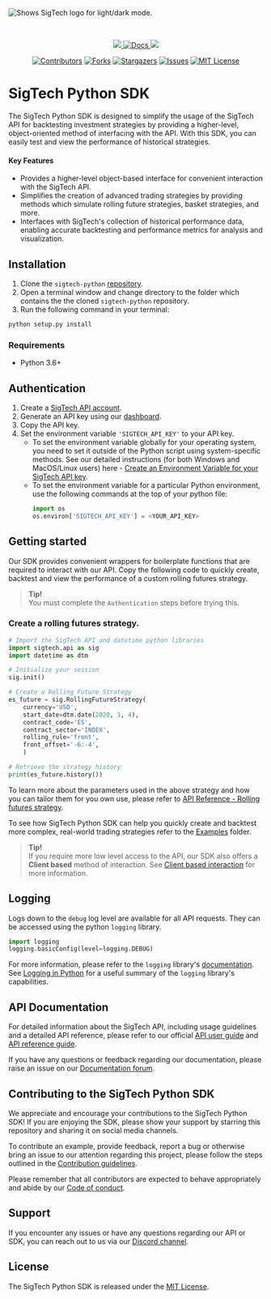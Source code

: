 <picture>
  <source media="(prefers-color-scheme: dark)" srcset="https://8647283.fs1.hubspotusercontent-na1.net/hubfs/8647283/New%20SigTech%20Brand%20Assets/Logos%20and%20Favicons/st-logo-white-on-dark.png", style="margin-bottom:3cm">
  <img alt="Shows SigTech logo for light/dark mode." src="https://8647283.fs1.hubspotusercontent-na1.net/hubfs/8647283/New%20SigTech%20Brand%20Assets/Logos%20and%20Favicons/st-logo-black-on-white.png",style="margin-bottom:3cm">
</picture>

&nbsp;


<p align="center" id="dummy">
    <a href="https://discord.gg/XcVJDYV4k7">
        <img src="https://img.shields.io/badge/CHAT-DISCORD-blue?style=for-the-badge&logo=discord&labelColor=rgb(55,55,55)&color=blueviolet">
    </a>
    <a href="https://learn.sigtech.com">
        <img src="https://img.shields.io/badge/Docs-API_REFERENCE-1338be?&style=for-the-badge&logo=wiki&link=https://learn.sigtech.com/reference" alt="Docs" />
    </a>
     <a href="https://twitter.com/sigtechltd/">
        <img src="https://img.shields.io/badge/follow-%40sigtechltd-1DA1F2?logo=twitter&style=for-the-badge" />
    </a>
<p>
<div align="center">

[![Contributors][contributors-shield]][contributors-url]
[![Forks][forks-shield]][forks-url]
[![Stargazers][stars-shield]][stars-url]
[![Issues][issues-shield]][issues-url]
[![MIT License][license-shield]][license-url]

</div>

[contributors-shield]: https://img.shields.io/github/contributors/SIGTechnologies/sigtech-python.svg?style=for-the-badge
[contributors-url]: https://github.com/SIGTechnologies/sigtech-python/graphs/contributors
[forks-shield]: https://img.shields.io/github/forks/SIGTechnologies/sigtech-python.svg?style=for-the-badge
[forks-url]: https://github.com/SIGTechnologies/sigtech-python/network/members
[stars-shield]: https://img.shields.io/github/stars/SIGTechnologies/sigtech-python.svg?style=for-the-badge
[stars-url]: https://github.com/othneildrew/SIGTechnologies/sigtech-python
[issues-shield]: https://img.shields.io/github/issues/SIGTechnologies/sigtech-python.svg?style=for-the-badge
[issues-url]: https://github.com/SIGTechnologies/sigtech-python/issues
[license-shield]: https://img.shields.io/github/license/SIGTechnologies/sigtech-python.svg?style=for-the-badge
[license-url]: https://github.com/SIGTechnologies/sigtech-python/blob/master/LICENSE.txt
[repo_wiki_url]: https://www.learn.sigtech.com
[repo_wiki_img]: https://img.shields.io/badge/docs-wiki_page-blue?style=for-the-badge&logo=none


# SigTech Python SDK
The SigTech Python SDK is designed to simplify the usage of the SigTech API for backtesting investment strategies by providing a higher-level, object-oriented method of interfacing with the API. With this SDK, you can easily test and view the performance of historical strategies.

#### Key Features
- Provides a higher-level object-based interface for convenient interaction with the SigTech API.
- Simplifies the creation of advanced trading strategies by providing methods which simulate rolling future strategies, basket strategies, and more.
- Interfaces with SigTech's collection of historical performance data, enabling accurate backtesting and performance metrics for analysis and visualization.

## Installation
1. Clone the `sigtech-python` [repository](https://github.com/SIGTechnologies/sigtech-python).
1. Open a terminal window and change directory to the folder which contains the the cloned `sigtech-python` repository.
1. Run the following command in your terminal:
```sh
python setup.py install
```

### Requirements
-   Python 3.6+

## Authentication
1. Create a [SigTech API account](https://dashboard.sigtech.com).
1. Generate an API key using our [dashboard](https://dashboard.sigtech.com/api). 
1. Copy the API key.
1. Set the environment variable `'SIGTECH_API_KEY'` to your API key.
    - To set the environment variable globally for your operating system, you need to set it outside of the Python script using system-specific methods. See our detailed instructions (for both Windows and MacOS/Linux users) here - [Create an Environment Variable for your SigTech API key](https://github.com/SIGTechnologies/sigtech-python/blob/master/CONTRIBUTION.md).
    - To set the environment variable for a particular Python environment, use the following commands at the top of your python file:
        ```python
        import os
        os.environ['SIGTECH_API_KEY'] = <YOUR_API_KEY>
        ```


## Getting started
Our SDK provides convenient wrappers for boilerplate functions that are required to interact with our API. Copy the following code to quickly create, backtest and view the performance of a custom rolling futures strategy.

>**Tip!**\
>You must complete the `Authentication` steps before trying this. 

### Create a rolling futures strategy.
```python
# Import the SigTech API and datetime python libraries
import sigtech.api as sig
import datetime as dtm

# Initialize your session
sig.init()

# Create a Rolling Future Strategy
es_future = sig.RollingFutureStrategy(
    currency='USD',
    start_date=dtm.date(2020, 1, 4),
    contract_code='ES', 
    contract_sector='INDEX',
    rolling_rule='front',  
    front_offset='-6:-4', 
    )

# Retrieve the strategy history
print(es_future.history())
```
To learn more about the parameters used in the above strategy and how you can tailor them for you own use, please refer to [API Reference - Rolling futures strategy](https://learn.sigtech.com/reference/api_post_strategy_rolling_futures_strategies_futures_rolling_post-1.).

To see how SigTech Python SDK can help you quickly create and backtest more complex, real-world trading strategies refer to the [Examples](https://github.com/SIGTechnologies/sigtech-python/tree/master/examples) folder.

>**Tip!**\
>If you require more low level access to the API, our SDK also offers a **Client based** method of interaction. See [Client based interaction]() for more information.

## Logging
Logs down to the `debug` log level are available for all API requests. They can be accessed using the python `logging` library. 
```python
import logging
logging.basicConfig(level=logging.DEBUG)
```
For more information, please refer to the `logging` library's [documentation](https://docs.python.org/3/library/logging.html). See [Logging in Python](https://realpython.com/python-logging/) for a useful summary of the `logging` library's capabilities.

## API Documentation
For detailed information about the SigTech API, including usage guidelines and a detailed API reference, please refer to our official [API user guide](https://learn.sigtech.com/docs) and [API reference guide](https://learn.sigtech.com/reference). 

If you have any questions or feedback regarding our documentation, please raise an issue on our [Documentation forum](https://learn.sigtech.com/discuss).

## Contributing to the SigTech Python SDK

We appreciate and encourage your contributions to the SigTech Python SDK! If you are enjoying the SDK, please show your support by starring this repository and sharing it on social media channels. 

To contribute an example, provide feedback, report a bug or otherwise bring an issue to our attention regarding this project, please follow the steps outlined in the [Contribution guidelines](https://github.com/SIGTechnologies/sigtech-python/blob/master/CONTRIBUTION.md). 

Please remember that all contributors are expected to behave appropriately and abide by our [Code of conduct](https://github.com/SIGTechnologies/sigtech-python/blob/master/CODE_OF_CONDUCT.md).

## Support
If you encounter any issues or have any questions regarding our API or SDK, you can reach out to us via our [Discord channel](https://discord.gg/XcVJDYV4k7).

## License
The SigTech Python SDK is released under the [MIT License](https://www.google.com).
